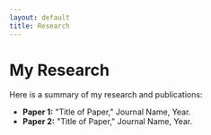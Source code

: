 ```yaml
---
layout: default
title: Research
---
```


# My Research

Here is a summary of my research and publications:

- **Paper 1:** "Title of Paper," Journal Name, Year.
- **Paper 2:** "Title of Paper," Journal Name, Year.

